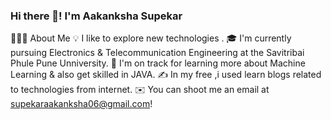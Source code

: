 ### Hi there 👋! I'm Aakanksha Supekar
👨🏻‍💻  About Me
💡  I like to explore new technologies .
🎓  I'm currently pursuing Electronics & Telecommunication Engineering at the Savitribai Phule Pune Unniversity.
🌱  I'm on track for learning more about Machine Learning & also get skilled in JAVA.
✍️  In my free ,i used learn blogs related to technologies from internet.
✉️  You can shoot me an email at supekaraakanksha06@gmail.com! 


